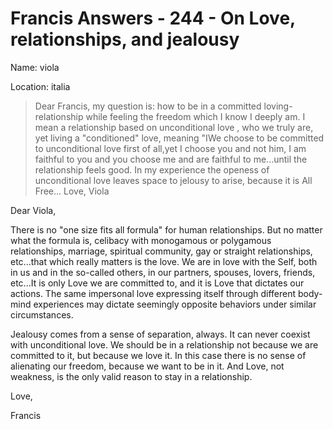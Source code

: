 # Francis Answers - 244 - On Love, relationships, and jealousy

Name: viola

Location: italia

>Dear Francis, my question is: how to be in a committed loving- relationship while feeling the freedom which I know I deeply am. I mean a relationship based on unconditional love , who we truly are, yet living a "conditioned" love, meaning "IWe choose to be committed to unconditional love first of all,yet I choose you and not him, I am faithful to you and you choose me and are faithful to me...until the relationship feels good. In my experience the openess of unconditional love leaves space to jelousy to arise, because it is All Free... Love, Viola

Dear Viola,

There is no "one size fits all formula" for human relationships. But no matter what the formula is, celibacy with monogamous or polygamous relationships, marriage, spiritual community, gay or straight relationships, etc...that which really matters is the love. We are in love with the Self, both in us and in the so-called others, in our partners, spouses, lovers, friends, etc...It is only Love we are committed to, and it is Love that dictates our actions. The same impersonal love expressing itself through different body-mind experiences may dictate seemingly opposite behaviors under similar circumstances.

Jealousy comes from a sense of separation, always. It can never coexist with unconditional love. We should be in a relationship not because we are committed to it, but because we love it. In this case there is no sense of alienating our freedom, because we want to be in it. And Love, not weakness, is the only valid reason to stay in a relationship.

Love,

Francis

